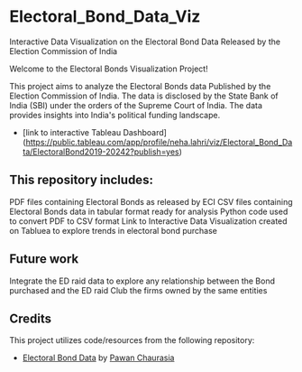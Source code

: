 # Electoral_Bond_Data_Viz

Interactive Data Visualization on the Electoral Bond Data Released by the Election Commission of India 


Welcome to the Electoral Bonds Visualization Project! 

This project aims to analyze the Electoral Bonds data Published by the Election Commission of India. The data is disclosed by the State Bank of India (SBI) under the orders of the Supreme Court of India. The data provides insights into India's political funding landscape.

- [link to interactive Tableau Dashboard] (https://public.tableau.com/app/profile/neha.lahri/viz/Electoral_Bond_Data/ElectoralBond2019-20242?publish=yes)

## This repository includes:

PDF files containing Electoral Bonds as released by ECI
CSV files containing Electoral Bonds data in tabular format ready for analysis
Python code used to convert PDF to CSV format 
Link to Interactive Data Visualization created on Tabluea to explore trends in electoral bond purchase


## Future work

Integrate the ED raid data to explore any relationship between the Bond purchased and the ED raid
Club the firms owned by the same entities

## Credits

This project utilizes code/resources from the following repository:

- [Electoral Bond Data](https://github.com/rjsnh1522/electoral_bond_data) by [Pawan Chaurasia](https://github.com/rjsnh1522)





